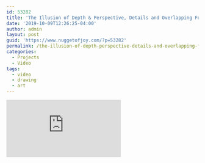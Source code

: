 ```yaml
---
id: 53282
title: 'The Illusion of Depth & Perspective, Details and Overlapping Forms'
date: '2019-10-09T12:26:25-04:00'
author: admin
layout: post
guid: 'https://www.nuggetofjoy.com/?p=53282'
permalink: /the-illusion-of-depth-perspective-details-and-overlapping-forms/
categories:
  - Projects
  - Video
tags:
  - video
  - drawing
  - art
---
```


<iframe class="vide" allow="accelerometer; autoplay; clipboard-write; encrypted-media; gyroscope; picture-in-picture; web-share" allowfullscreen="" frameborder="0" loading="lazy" referrerpolicy="strict-origin-when-cross-origin" src="https://www.youtube.com/embed/LIuNehjFmUU?feature=oembed" title="The Illusion of Depth - Perspective, Details and Overlapping Forms"></iframe>

